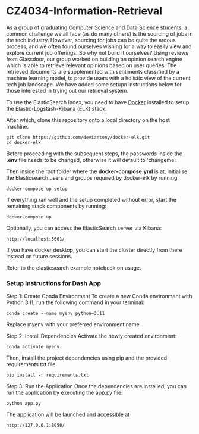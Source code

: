 # CZ4034-Information-Retrieval

As a group of graduating Computer Science and Data Science students, a common challenge we all face (as do many others) is the sourcing of jobs in the tech industry. However, sourcing for jobs can be quite the ardous process, and we often found ourselves wishing for a way to easily view and explore current job offerings. So why not build it ourselves? Using reviews from Glassdoor, our group worked on building an opinion search engine which is able to retrieve relevant opinions based on user queries. The retrieved documents are supplemented with sentiments classified by a machine learning model, to provide users with a holistic view of the current tech job landscape. We have added some setupn instructions below for those interested in trying out our retrieval system.

To use the ElasticSearch Index, you need to have [Docker](https://www.docker.com/products/docker-desktop/) installed to setup the Elastic-Logstash-Kibana (ELK) stack.

After which, clone this repository onto a local directory on the host machine. 
```
git clone https://github.com/deviantony/docker-elk.git
cd docker-elk
```

Before proceeding with the subsequent steps, the passwords inside the **.env** file needs to be changed, otherwise it will default to 'changeme'.


Then inside the root folder where the **docker-compose.yml** is at, initialise the Elasticsearch users and groups required by docker-elk by running:
```
docker-compose up setup
```

If everything ran well and the setup completed without error, start the remaining stack components by running:
```
docker-compose up
```

Optionally, you can access the ElasticSearch server via Kibana:
```
http://localhost:5601/
```

If you have docker desktop, you can start the cluster directly from there instead on future sessions.

Refer to the elasticsearch example notebook on usage.

### Setup Instructions for Dash App

Step 1: Create Conda Environment
To create a new Conda environment with Python 3.11, run the following command in your terminal:

```
conda create --name myenv python=3.11
```
Replace myenv with your preferred environment name.

Step 2: Install Dependencies
Activate the newly created environment:

```
conda activate myenv
```
Then, install the project dependencies using pip and the provided requirements.txt file:

```
pip install -r requirements.txt
```
Step 3: Run the Application
Once the dependencies are installed, you can run the application by executing the app.py file:

```
python app.py
```
The application will be launched and accessible at 
```
http://127.0.0.1:8050/
```

